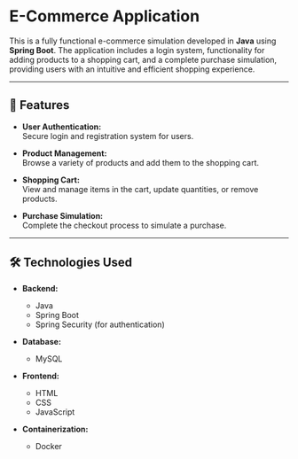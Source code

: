 # E-Commerce Application

This is a fully functional e-commerce simulation developed in **Java** using **Spring Boot**. The application includes a login system, functionality for adding products to a shopping cart, and a complete purchase simulation, providing users with an intuitive and efficient shopping experience.

---

## 🚀 Features

- **User Authentication:**  
  Secure login and registration system for users.

- **Product Management:**  
  Browse a variety of products and add them to the shopping cart.

- **Shopping Cart:**  
  View and manage items in the cart, update quantities, or remove products.

- **Purchase Simulation:**  
  Complete the checkout process to simulate a purchase.

---

## 🛠️ Technologies Used

- **Backend:**  
  - Java  
  - Spring Boot  
  - Spring Security (for authentication)

- **Database:**  
  - MySQL

- **Frontend:**  
  - HTML  
  - CSS  
  - JavaScript  

- **Containerization:**  
  - Docker 